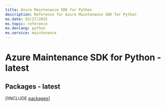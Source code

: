 ```yaml
---
title: Azure Maintenance SDK for Python
description: Reference for Azure Maintenance SDK for Python
ms.date: 03/27/2025
ms.topic: reference
ms.devlang: python
ms.service: maintenance
---
```

# Azure Maintenance SDK for Python - latest
## Packages - latest
[!INCLUDE [packages](maintenance-index.md)]